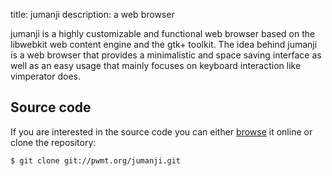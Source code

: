 title: jumanji
description: a web browser

jumanji is a highly customizable and functional web browser based on the
libwebkit web content engine and the gtk+ toolkit. The idea behind jumanji is a
web browser that provides a minimalistic and space saving interface as well as
an easy usage that mainly focuses on keyboard interaction like vimperator does.

## Source code
If you are interested in the source code you can either
[browse](http://git.pwmt.org) it online or clone the repository:

    $ git clone git://pwmt.org/jumanji.git

